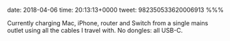date: 2018-04-06
time: 20:13:13+0000
tweet: 982350533620006913
%%%

Currently charging Mac, iPhone, router and Switch from a single mains outlet using all the cables I travel with. No dongles: all USB-C.
